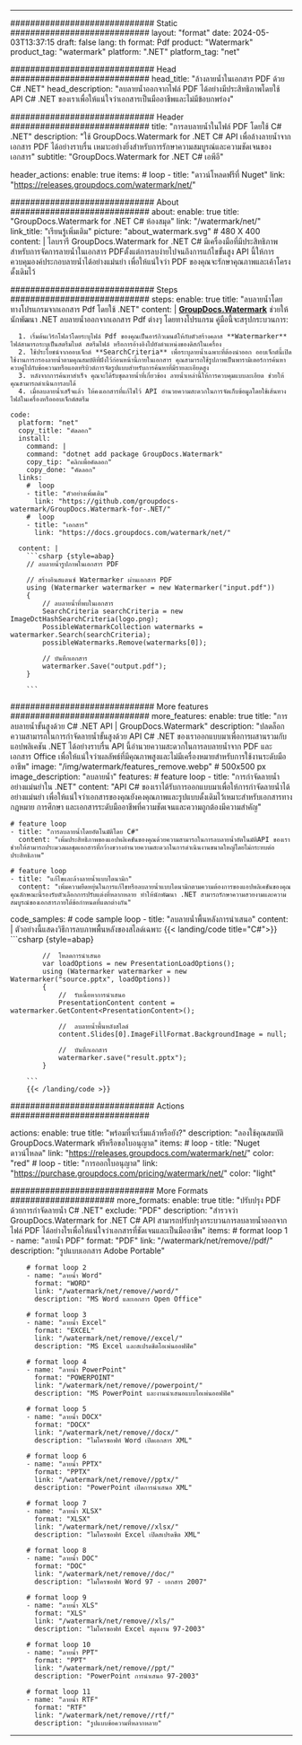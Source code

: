 
---
############################# Static ############################
layout: "format"
date:  2024-05-03T13:37:15
draft: false
lang: th
format: Pdf
product: "Watermark"
product_tag: "watermark"
platform: ".NET"
platform_tag: "net"

############################# Head ############################
head_title: "ล้างลายน้ำในเอกสาร PDF ด้วย C# .NET"
head_description: "ลบลายน้ำออกจากไฟล์ PDF ได้อย่างมีประสิทธิภาพโดยใช้ API C# .NET ของเราเพื่อให้แน่ใจว่าเอกสารเป็นมืออาชีพและไม่มีข้อบกพร่อง"

############################# Header ############################
title: "การลบลายน้ำในไฟล์ PDF โดยใช้ C# .NET" 
description: "ใช้ GroupDocs.Watermark for .NET C# API เพื่อล้างลายน้ำจากเอกสาร PDF ได้อย่างราบรื่น เหมาะอย่างยิ่งสำหรับการรักษาความสมบูรณ์และความชัดเจนของเอกสาร"
subtitle: "GroupDocs.Watermark for .NET C# เอพีอี" 

header_actions:
  enable: true
  items:
    #  loop
    - title: "ดาวน์โหลดฟรีที่ Nuget"
      link: "https://releases.groupdocs.com/watermark/net/"
      
############################# About ############################
about:
    enable: true
    title: "GroupDocs.Watermark for .NET C# ห้องสมุด"
    link: "/watermark/net/"
    link_title: "เรียนรู้เพิ่มเติม"
    picture: "about_watermark.svg" # 480 X 400
    content: |
       ไลบรารี GroupDocs.Watermark for .NET C# มีเครื่องมือที่มีประสิทธิภาพสำหรับการจัดการลายน้ำในเอกสาร PDFตั้งแต่การลบง่ายไปจนถึงการแก้ไขขั้นสูง API นี้ให้การควบคุมองค์ประกอบลายน้ำได้อย่างแม่นยำ เพื่อให้แน่ใจว่า PDF ของคุณจะรักษาคุณภาพและเค้าโครงดั้งเดิมไว้

############################# Steps ############################
steps:
    enable: true
    title: "ลบลายน้ำโดยทางโปรแกรมจากเอกสาร Pdf โดยใช้ .NET"
    content: |
      **[GroupDocs.Watermark](https://products.groupdocs.com/watermark/net/)** ช่วยให้นักพัฒนา .NET ลบลายน้ำออกจากเอกสาร Pdf ต่างๆ โดยทางโปรแกรม คู่มือนี้จะสรุปกระบวนการ:
      
      1. เริ่มต้นเวิร์กโฟลว์โดยระบุไฟล์ Pdf ของคุณเป็นอาร์กิวเมนต์ให้กับตัวสร้างคลาส **Watermarker** ไฟล์สามารถระบุเป็นสตรีมไบต์ สตรีมไฟล์ หรือการอ้างอิงไปยังตำแหน่งของดิสก์ในเครื่อง
      2. ใช้ประโยชน์จากออบเจ็กต์ **SearchCriteria** เพื่อระบุลายน้ำเฉพาะที่ต้องนำออก ออบเจ็กต์นี้เปิดใช้งานการกรองลายน้ำตามคุณสมบัติที่ฝังไว้ก่อนหน้านี้ภายในเอกสาร คุณสามารถใช้รูปภาพเป็นพารามิเตอร์การค้นหาควบคู่ไปกับข้อความหรือแอตทริบิวต์การจัดรูปแบบสำหรับการค้นหาที่มีรายละเอียดสูง
      3. หลังจากการค้นหาสำเร็จ คุณจะได้รับชุดลายน้ำที่เกี่ยวข้อง ลายน้ำเหล่านี้ให้การควบคุมแบบละเอียด ช่วยให้คุณสามารถดำเนินการลบได้
      4. เมื่อลบลายน้ำเสร็จแล้ว ให้คงเอกสารที่แก้ไขไว้ API อำนวยความสะดวกในการจัดเก็บข้อมูลโดยใช้เส้นทางไฟล์ในเครื่องหรือออบเจ็กต์สตรีม
   
    code:
      platform: "net"
      copy_title: "คัดลอก"
      install:
        command: |
        command: "dotnet add package GroupDocs.Watermark"
        copy_tip: "คลิกเพื่อคัดลอก"
        copy_done: "คัดลอก"
      links:
        #  loop
        - title: "ตัวอย่างเพิ่มเติม"
          link: "https://github.com/groupdocs-watermark/GroupDocs.Watermark-for-.NET/"
        #  loop
        - title: "เอกสาร"
          link: "https://docs.groupdocs.com/watermark/net/"
          
      content: |
        ```csharp {style=abap}
        // ลบลายน้ำรูปภาพในเอกสาร PDF

        // สร้างอินสแตนซ์ Watermarker ผ่านเอกสาร PDF
        using (Watermarker watermarker = new Watermarker("input.pdf"))
        {
            // ลบลายน้ำที่พบในเอกสาร
            SearchCriteria searchCriteria = new ImageDctHashSearchCriteria(logo.png);
            PossibleWatermarkCollection watermarks = watermarker.Search(searchCriteria);
            possibleWatermarks.Remove(watermarks[0]);

            // บันทึกเอกสาร
            watermarker.Save("output.pdf");
        }
        
        ```  

############################# More features ############################
more_features:
  enable: true
  title: "การลบลายน้ำขั้นสูงด้วย C# .NET API | GroupDocs.Watermark"
  description: "ปลดล็อกความสามารถในการกำจัดลายน้ำขั้นสูงด้วย API C# .NET ของเราออกแบบมาเพื่อการผสานรวมกับแอปพลิเคชัน .NET ได้อย่างราบรื่น API นี้อำนวยความสะดวกในการลบลายน้ำจาก PDF และเอกสาร Office เพื่อให้แน่ใจว่าผลลัพธ์ที่มีคุณภาพสูงและไม่มีเครื่องหมายสำหรับการใช้งานระดับมืออาชีพ"
  image: "/img/watermark/features_remove.webp" # 500x500 px
  image_description: "ลบลายน้ำ"
  features:
    # feature loop
    - title: "การกำจัดลายน้ำอย่างแม่นยำใน .NET"
      content: "API C# ของเราได้รับการออกแบบมาเพื่อให้การกำจัดลายน้ำได้อย่างแม่นยำ เพื่อให้แน่ใจว่าเอกสารของคุณยังคงคุณภาพและรูปแบบดั้งเดิมไว้เหมาะสำหรับเอกสารทางกฎหมาย การศึกษา และเอกสารระดับมืออาชีพที่ความชัดเจนและความถูกต้องมีความสำคัญ"

    # feature loop
    - title: "การลบลายน้ำโดยอัตโนมัติโดย C#"
      content: "เพิ่มประสิทธิภาพของแอปพลิเคชันของคุณด้วยความสามารถในการลบลายน้ำอัตโนมัติAPI ของเราช่วยให้สามารถประมวลผลชุดเอกสารที่กว้างขวางอำนวยความสะดวกในการดำเนินงานขนาดใหญ่โดยไม่กระทบต่อประสิทธิภาพ"

    # feature loop
    - title: "แก้ไขและล้างลายน้ำแบบไดนามิก"
      content: "เพิ่มความยืดหยุ่นในการแก้ไขหรือลบลายน้ำแบบไดนามิกตามความต้องการของแอปพลิเคชันของคุณคุณลักษณะนี้รองรับตัวเลือกการปรับแต่งที่หลากหลาย ทำให้นักพัฒนา .NET สามารถรักษาความสวยงามและความสมบูรณ์ของเอกสารภายใต้ข้อกำหนดที่แตกต่างกัน"
      
  code_samples:
    # code sample loop
    - title: "ลบลายน้ำพื้นหลังการนำเสนอ"
      content: |
        ตัวอย่างนี้แสดงวิธีการลบภาพพื้นหลังของสไลด์เฉพาะ
        {{< landing/code title="C#">}}
        ```csharp {style=abap}
        
            //  โหลดการนำเสนอ
            var loadOptions = new PresentationLoadOptions();
            using (Watermarker watermarker = new Watermarker("source.pptx", loadOptions))
            {
                //  รับเนื้อหาการนำเสนอ
                PresentationContent content = watermarker.GetContent<PresentationContent>();

                //  ลบลายน้ำพื้นหลังสไลด์
                content.Slides[0].ImageFillFormat.BackgroundImage = null;

                //  บันทึกเอกสาร
                watermarker.save("result.pptx");
            }

        ```
        {{< /landing/code >}}


############################# Actions ############################

actions:
  enable: true
  title: "พร้อมที่จะเริ่มแล้วหรือยัง?"
  description: "ลองใช้คุณสมบัติ GroupDocs.Watermark ฟรีหรือขอใบอนุญาต"
  items:
    #  loop
    - title: "Nuget ดาวน์โหลด"
      link: "https://releases.groupdocs.com/watermark/net/"
      color: "red"
        #  loop
    - title: "การออกใบอนุญาต"
      link: "https://purchase.groupdocs.com/pricing/watermark/net/"
      color: "light"


############################# More Formats #####################
more_formats:
    enable: true
    title: "ปรับปรุง PDF ด้วยการกำจัดลายน้ำ C# .NET"
    exclude: "PDF"
    description: "สำรวจว่า GroupDocs.Watermark for .NET C# API สามารถปรับปรุงกระบวนการลบลายน้ำออกจากไฟล์ PDF ได้อย่างไรเพื่อให้แน่ใจว่าเอกสารที่ชัดเจนและเป็นมืออาชีพ"
    items: 
        # format loop 1
        - name: "ลายน้ำ PDF"
          format: "PDF"
          link: "/watermark/net/remove//pdf/"
          description: "รูปแบบเอกสาร Adobe Portable"

        # format loop 2
        - name: "ลายน้ำ Word"
          format: "WORD"
          link: "/watermark/net/remove//word/"
          description: "MS Word และเอกสาร Open Office"
          
        # format loop 3
        - name: "ลายน้ำ Excel"
          format: "EXCEL"
          link: "/watermark/net/remove//excel/"
          description: "MS Excel และสเปรดชีตโอเพ่นออฟฟิศ"

        # format loop 4
        - name: "ลายน้ำ PowerPoint"
          format: "POWERPOINT"
          link: "/watermark/net/remove//powerpoint/"
          description: "MS PowerPoint และงานนำเสนอแบบโอเพ่นออฟฟิศ"

        # format loop 5
        - name: "ลายน้ำ DOCX"
          format: "DOCX"
          link: "/watermark/net/remove//docx/"
          description: "ไมโครซอฟท์ Word เปิดเอกสาร XML"
          
        # format loop 6
        - name: "ลายน้ำ PPTX"
          format: "PPTX"
          link: "/watermark/net/remove//pptx/"
          description: "PowerPoint เปิดการนำเสนอ XML"
          
        # format loop 7
        - name: "ลายน้ำ XLSX"
          format: "XLSX"
          link: "/watermark/net/remove//xlsx/"
          description: "ไมโครซอฟท์ Excel เปิดสเปรดชีต XML"

        # format loop 8
        - name: "ลายน้ำ DOC"
          format: "DOC"
          link: "/watermark/net/remove//doc/"
          description: "ไมโครซอฟท์ Word 97 - เอกสาร 2007"

        # format loop 9
        - name: "ลายน้ำ XLS"
          format: "XLS"
          link: "/watermark/net/remove//xls/"
          description: "ไมโครซอฟท์ Excel สมุดงาน 97-2003"

        # format loop 10
        - name: "ลายน้ำ PPT"
          format: "PPT"
          link: "/watermark/net/remove//ppt/"
          description: "PowerPoint การนำเสนอ 97-2003"

        # format loop 11
        - name: "ลายน้ำ RTF"
          format: "RTF"
          link: "/watermark/net/remove//rtf/"
          description: "รูปแบบข้อความที่หลากหลาย"

---